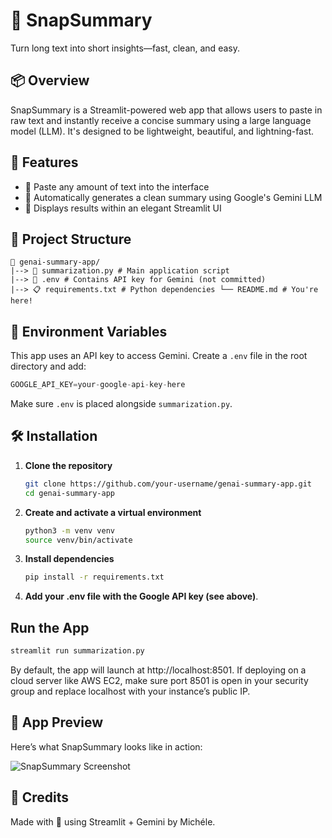 # 📝 SnapSummary

Turn long text into short insights—fast, clean, and easy.

## 📦 Overview

SnapSummary is a Streamlit-powered web app that allows users to paste in raw text and instantly receive a concise summary using a large language model (LLM). It's designed to be lightweight, beautiful, and lightning-fast.

## 🎯 Features

- 🔹 Paste any amount of text into the interface
- 🔹 Automatically generates a clean summary using Google's Gemini LLM
- 🔹 Displays results within an elegant Streamlit UI

## 📁 Project Structure
```
📁 genai-summary-app/ 
|--> 🐍 summarization.py # Main application script 
|--> 🔐 .env # Contains API key for Gemini (not committed) 
|--> 📋 requirements.txt # Python dependencies └── README.md # You're here!
```

## 🔑 Environment Variables

This app uses an API key to access Gemini. Create a `.env` file in the root directory and add:
```python
GOOGLE_API_KEY=your-google-api-key-here
```

Make sure `.env` is placed alongside `summarization.py`.

## 🛠️ Installation

1. **Clone the repository**
   ```bash
   git clone https://github.com/your-username/genai-summary-app.git
   cd genai-summary-app
   ```

2. **Create and activate a virtual environment**
   ```bash
   python3 -m venv venv
   source venv/bin/activate
   ```
3. **Install dependencies**
    ```bash
    pip install -r requirements.txt
    ```
4. **Add your .env file with the Google API key (see above)**.

## Run the App
```bash
streamlit run summarization.py
```
By default, the app will launch at http://localhost:8501.
If deploying on a cloud server like AWS EC2, make sure port 8501 is open in your security group and replace localhost with your instance’s public IP.


## 🌟 App Preview

Here’s what SnapSummary looks like in action:

![SnapSummary Screenshot](/screenshot.png)

## 💬 Credits
Made with 💜 using Streamlit + Gemini by Michéle.


